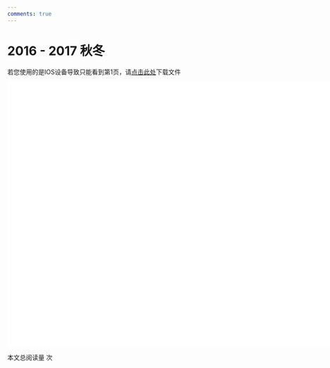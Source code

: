 ```yaml
---
comments: true
---
```


# 2016 - 2017 秋冬

<object data="2016-2017 秋冬 工程图学 期末试题参考答案.pdf" type="application/pdf" width="150%" height="800">
    <p>若您使用的是IOS设备导致只能看到第1页，请<a href="2016-2017 秋冬 工程图学 期末试题参考答案.pdf">点击此处</a>下载文件</p>
    <iframe src="2016-2017 秋冬 工程图学 期末试题参考答案.pdf#navpanes=0" width="500%" height="600" frameborder="0"></iframe>
    
</object>

<span id="busuanzi_container_page_pv">本文总阅读量 <span id="busuanzi_value_page_pv"></span> 次</span>